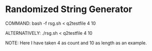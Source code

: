 # Randomized String Generator

COMMAND:         bash -f rsg.sh < q2testfile 4 10

ALTERNATIVELY:   ./rsg.sh < q2testfile 4 10



NOTE: Here I have taken 4 as count and 10 as length as an example.
